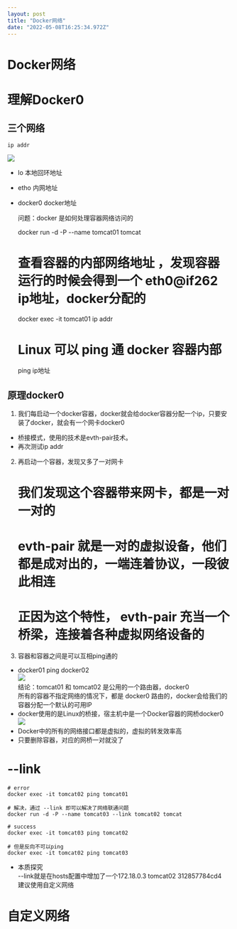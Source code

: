 ```yaml
---
layout: post
title: "Docker网络"
date: "2022-05-08T16:25:34.972Z"
---
```

Docker网络
========

理解Docker0
=========

三个网络
----

    ip addr
    

![](https://img2022.cnblogs.com/blog/2496562/202205/2496562-20220508223656520-441146489.png)

*   lo 本地回环地址
*   etho 内网地址
*   docker0 docker地址

    问题：docker 是如何处理容器网络访问的
    
    docker run -d -P --name tomcat01 tomcat
    
    
    # 查看容器的内部网络地址 ，发现容器运行的时候会得到一个 **eth0@if262** ip地址，docker分配的
    docker exec -it tomcat01 ip addr
    
    # Linux 可以 ping 通 docker 容器内部
    ping ip地址
    

原理docker0
---------

1.  我们每启动一个docker容器，docker就会给docker容器分配一个ip，只要安装了docker，就会有一个网卡docker0

*   桥接模式，使用的技术是evth-pair技术。
*   再次测试ip addr

2.  再启动一个容器，发现又多了一对网卡

    # 我们发现这个容器带来网卡，都是一对一对的
    # evth-pair  就是一对的虚拟设备，他们都是成对出的，一端连着协议，一段彼此相连
    # 正因为这个特性， evth-pair 充当一个桥梁，连接着各种虚拟网络设备的
    

3.  容器和容器之间是可以互相ping通的

*   docker01 ping docker02  
    ![](https://img2022.cnblogs.com/blog/2496562/202205/2496562-20220508230629848-1827130985.png)  
    结论：tomcat01 和 tomcat02 是公用的一个路由器，docker0  
    所有的容器不指定网络的情况下，都是 docker0 路由的，docker会给我们的容器分配一个默认的可用IP
*   docker使用的是Linux的桥接，宿主机中是一个Docker容器的网桥docker0  
    ![](https://img2022.cnblogs.com/blog/2496562/202205/2496562-20220508231251176-1367777337.png)
*   Docker中的所有的网络接口都是虚拟的，虚拟的转发效率高
*   只要删除容器，对应的网桥一对就没了

\--link
=======

    # error
    docker exec -it tomcat02 ping tomcat01
    
    # 解决，通过 --link 即可以解决了网络联通问题 
    docker run -d -P --name tomcat03 --link tomcat02 tomcat
    
    # success
    docker exec -it tomcat03 ping tomcat02
    
    # 但是反向不可以ping
    docker exec -it tomcat02 ping tomcat03
    

*   本质探究  
    \--link就是在hosts配置中增加了一个172.18.0.3 tomcat02 312857784cd4  
    建议使用自定义网络

自定义网络
=====